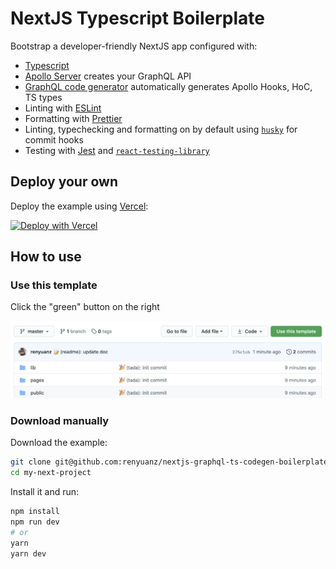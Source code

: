# NextJS Typescript Boilerplate

Bootstrap a developer-friendly NextJS app configured with:

- [Typescript](https://www.typescriptlang.org/)
- [Apollo Server](https://github.com/apollographql/apollo-server) creates your GraphQL API
- [GraphQL code generator](https://graphql-code-generator.com/) automatically generates Apollo Hooks, HoC, TS types
- Linting with [ESLint](https://eslint.org/)
- Formatting with [Prettier](https://prettier.io/)
- Linting, typechecking and formatting on by default using [`husky`](https://github.com/typicode/husky) for commit hooks
- Testing with [Jest](https://jestjs.io/) and [`react-testing-library`](https://testing-library.com/docs/react-testing-library/intro)

## Deploy your own

Deploy the example using [Vercel](https://vercel.com):

[![Deploy with Vercel](https://vercel.com/button)](https://vercel.com/import/project?template=https://github.com/renyuanz/nextjs-graphql-ts-codegen-boilerplate)

## How to use

### Use this template

Click the "green" button on the right

![Use this template](./Use-this-template.png)

### Download manually

Download the example:

```bash
git clone git@github.com:renyuanz/nextjs-graphql-ts-codegen-boilerplate.git my-next-project
cd my-next-project
```

Install it and run:

```bash
npm install
npm run dev
# or
yarn
yarn dev
```
